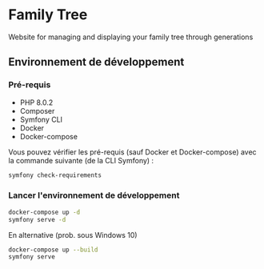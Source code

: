 # Family Tree

Website for managing and displaying your family tree through generations

## Environnement de développement

### Pré-requis

* PHP 8.0.2
* Composer
* Symfony CLI
* Docker
* Docker-compose

Vous pouvez vérifier les pré-requis (sauf Docker et Docker-compose) avec la commande suivante (de la CLI Symfony) :

```bash
symfony check-requirements
```

### Lancer l'environnement de développement

```bash
docker-compose up -d
symfony serve -d
```

En alternative (prob. sous Windows 10)

```bash
docker-compose up --build
symfony serve
```